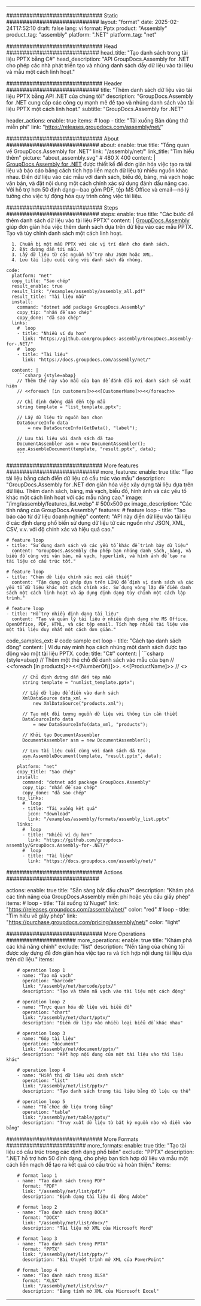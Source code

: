 



---
############################# Static ############################
layout: "format"
date:  2025-02-24T17:52:10
draft: false
lang: vi
format: Pptx
product: "Assembly"
product_tag: "assembly"
platform: ".NET"
platform_tag: "net"

############################# Head ############################
head_title: "Tạo danh sách trong tài liệu PPTX bằng C#"
head_description: "API GroupDocs.Assembly for .NET cho phép các nhà phát triển tạo và nhúng danh sách đầy dữ liệu vào tài liệu và mẫu một cách linh hoạt."

############################# Header ############################
title: "Thêm danh sách dữ liệu vào tài liệu PPTX bằng API .NET của chúng tôi" 
description: "GroupDocs.Assembly for .NET cung cấp các công cụ mạnh mẽ để tạo và nhúng danh sách vào tài liệu PPTX một cách linh hoạt."
subtitle: "GroupDocs.Assembly for .NET" 

header_actions:
  enable: true
  items:
    #  loop
    - title: "Tải xuống Bản dùng thử miễn phí"
      link: "https://releases.groupdocs.com/assembly/net/"
      
############################# About ############################
about:
    enable: true
    title: "Tổng quan về GroupDocs.Assembly for .NET"
    link: "/assembly/net/"
    link_title: "Tìm hiểu thêm"
    picture: "about_assembly.svg" # 480 X 400
    content: |
       [GroupDocs.Assembly for .NET](/assembly/net/) được thiết kế để đơn giản hóa việc tạo ra tài liệu và báo cáo bằng cách tích hợp liền mạch dữ liệu từ nhiều nguồn khác nhau. Điền dữ liệu vào các mẫu với danh sách, biểu đồ, bảng, mã vạch hoặc văn bản, và đặt nội dung một cách chính xác sử dụng đánh dấu nâng cao. Với hỗ trợ hơn 50 định dạng—bao gồm PDF, tệp MS Office và email—nó lý tưởng cho việc tự động hóa quy trình công việc tài liệu.

############################# Steps ############################
steps:
    enable: true
    title: "Các bước để thêm danh sách dữ liệu vào tài liệu PPTX"
    content: |
      [GroupDocs.Assembly](/assembly/net/) giúp đơn giản hóa việc thêm danh sách dựa trên dữ liệu vào các mẫu PPTX. Tạo và tùy chỉnh danh sách một cách linh hoạt.
      
      1. Chuẩn bị một mẫu PPTX với các vị trí dành cho danh sách.
      2. Đặt đường dẫn tới mẫu.
      3. Lấy dữ liệu từ các nguồn hỗ trợ như JSON hoặc XML.
      4. Lưu tài liệu cuối cùng với danh sách đã nhúng.
   
    code:
      platform: "net"
      copy_title: "Sao chép"
      result_enable: true
      result_link: "/examples/assembly/assembly_all.pdf"
      result_title: "Tài liệu mẫu"
      install:
        command: "dotnet add package GroupDocs.Assembly"
        copy_tip: "nhấn để sao chép"
        copy_done: "đã sao chép"
      links:
        #  loop
        - title: "Nhiều ví dụ hơn"
          link: "https://github.com/groupdocs-assembly/GroupDocs.Assembly-for-.NET/"
        #  loop
        - title: "Tài liệu"
          link: "https://docs.groupdocs.com/assembly/net/"
          
      content: |
        ```csharp {style=abap}
        // Thêm thẻ này vào mẫu của bạn để đánh dấu nơi danh sách sẽ xuất hiện
        // <<foreach [in customers]>><<[CustomerName]>><</foreach>>

        // Chỉ định đường dẫn đến tệp mẫu
        string template = "list_template.pptx";

        // Lấy dữ liệu từ nguồn bạn chọn
        DataSourceInfo data 
            = new DataSourceInfo(GetData(), "label");

        // Lưu tài liệu với danh sách đã tạo
        DocumentAssembler asm = new DocumentAssembler();
        asm.AssembleDocument(template, "result.pptx", data);
        ```            

############################# More features ############################
more_features:
  enable: true
  title: "Tạo tài liệu bằng cách điền dữ liệu có cấu trúc vào mẫu"
  description: "GroupDocs.Assembly for .NET đơn giản hóa việc xây dựng tài liệu dựa trên dữ liệu. Thêm danh sách, bảng, mã vạch, biểu đồ, hình ảnh và các yếu tố khác một cách linh hoạt với các mẫu nâng cao."
  image: "/img/assembly/features_list.webp" # 500x500 px
  image_description: "Các tính năng của GroupDocs.Assembly"
  features:
    # feature loop
    - title: "Tạo báo cáo từ dữ liệu doanh nghiệp"
      content: "API này điền dữ liệu vào tài liệu ở các định dạng phổ biến sử dụng dữ liệu từ các nguồn như JSON, XML, CSV, v.v. với độ chính xác và hiệu quả cao."

    # feature loop
    - title: "Sử dụng danh sách và các yếu tố khác để trình bày dữ liệu"
      content: "GroupDocs.Assembly cho phép bạn nhúng danh sách, bảng, và biểu đồ cùng với văn bản, mã vạch, hyperlink, và hình ảnh để tạo ra tài liệu có cấu trúc tốt."

    # feature loop
    - title: "Chèn dữ liệu chính xác nơi cần thiết"
      content: "Tận dụng cú pháp dựa trên LINQ để định vị danh sách và các yếu tố dữ liệu khác một cách chính xác. Sử dụng vòng lặp để điền danh sách một cách linh hoạt và áp dụng định dạng tùy chỉnh một cách lập trình."

    # feature loop
    - title: "Hỗ trợ nhiều định dạng tài liệu"
      content: "Tạo và quản lý tài liệu ở nhiều định dạng như MS Office, OpenOffice, PDF, HTML, và các tệp email. Tích hợp nhiều tài liệu vào một tài liệu duy nhất một cách đơn giản."
      
  code_samples_ext:
    # code sample ext loop
    - title: "Cách tạo danh sách động"
      content: |
        Ví dụ này minh họa cách nhúng một danh sách được tạo động vào một tài liệu PPTX.
      code:
        title: "C#"
        content: |
          ```csharp {style=abap}
          // Thêm một thẻ chỗ để danh sách vào mẫu của bạn
          // <<foreach [in products]>><<[NumberOf()]>>. <<[ProductName]>>
          // <</foreach>>

          // Chỉ định đường dẫn đến tệp mẫu
          string template = "numlist_template.pptx";

          // Lấy dữ liệu để điền vào danh sách
          XmlDataSource data_xml =
              new XmlDataSource("products.xml");

          // Tạo một đối tượng nguồn dữ liệu với thông tin cần thiết
          DataSourceInfo data 
              = new DataSourceInfo(data_xml, "products");

          // Khởi tạo DocumentAssembler
          DocumentAssembler asm = new DocumentAssembler();

          // Lưu tài liệu cuối cùng với danh sách đã tạo
          asm.AssembleDocument(template, "result.pptx", data);
          ```
        platform: "net"
        copy_title: "Sao chép"
        install:
          command: "dotnet add package GroupDocs.Assembly"
          copy_tip: "nhấn để sao chép"
          copy_done: "đã sao chép"
        top_links:
          #  loop
          - title: "Tải xuống kết quả"
            icon: "download"
            link: "/examples/assembly/formats/assembly_list.pptx"
        links:
          #  loop
          - title: "Nhiều ví dụ hơn"
            link: "https://github.com/groupdocs-assembly/GroupDocs.Assembly-for-.NET/"
          #  loop
          - title: "Tài liệu"
            link: "https://docs.groupdocs.com/assembly/net/"
            

            


############################# Actions ############################

actions:
  enable: true
  title: "Sẵn sàng bắt đầu chưa?"
  description: "Khám phá các tính năng của GroupDocs.Assembly miễn phí hoặc yêu cầu giấy phép"
  items:
    #  loop
    - title: "Tải xuống từ Nuget"
      link: "https://releases.groupdocs.com/assembly/net/"
      color: "red"
        #  loop
    - title: "Tìm hiểu về giấy phép"
      link: "https://purchase.groupdocs.com/pricing/assembly/net/"
      color: "light"


############################# More Operations #####################
more_operations:
    enable: true
    title: "Khám phá các khả năng chính"
    exclude: "list"
    description: "Nền tảng của chúng tôi được xây dựng để đơn giản hóa việc tạo ra và tích hợp nội dung tài liệu dựa trên dữ liệu."
    items: 
          
        # operation loop 1
        - name: "Tạo mã vạch"
          operation: "barcode"
          link: "/assembly/net/barcode/pptx/"
          description: "Tạo và thêm mã vạch vào tài liệu một cách động"

        # operation loop 2
        - name: "Trực quan hóa dữ liệu với biểu đồ"
          operation: "chart"
          link: "/assembly/net/chart/pptx/"
          description: "Điền dữ liệu vào nhiều loại biểu đồ khác nhau"

        # operation loop 3
        - name: "Gộp tài liệu"
          operation: "document"
          link: "/assembly/net/document/pptx/"
          description: "Kết hợp nội dung của một tài liệu vào tài liệu khác"

        # operation loop 4
        - name: "Hiển thị dữ liệu với danh sách"
          operation: "list"
          link: "/assembly/net/list/pptx/"
          description: "Tạo danh sách trong tài liệu bằng dữ liệu cụ thể"

        # operation loop 5
        - name: "Tổ chức dữ liệu trong bảng"
          operation: "table"
          link: "/assembly/net/table/pptx/"
          description: "Truy xuất dữ liệu từ bất kỳ nguồn nào và điền vào bảng"
         
          
############################# More Formats ########################
more_formats:
    enable: true
    title: "Tạo tài liệu có cấu trúc trong các định dạng phổ biến"
    exclude: "PPTX"
    description: ".NET hỗ trợ hơn 50 định dạng, cho phép bạn tích hợp dữ liệu và mẫu một cách liền mạch để tạo ra kết quả có cấu trúc và hoàn thiện."
    items: 
          
        # format loop 1
        - name: "Tạo danh sách trong PDF"
          format: "PDF"
          link: "/assembly/net/list/pdf/"
          description: "Định dạng tài liệu di động Adobe"
          
        # format loop 2
        - name: "Tạo danh sách trong DOCX"
          format: "DOCX"
          link: "/assembly/net/list/docx/"
          description: "Tài liệu mở XML của Microsoft Word"
          
        # format loop 3
        - name: "Tạo danh sách trong PPTX"
          format: "PPTX"
          link: "/assembly/net/list/pptx/"
          description: "Bài thuyết trình mở XML của PowerPoint"
          
        # format loop 4
        - name: "Tạo danh sách trong XLSX"
          format: "XLSX"
          link: "/assembly/net/list/xlsx/"
          description: "Bảng tính mở XML của Microsoft Excel"


          

---